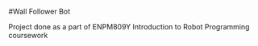 #Wall Follower Bot

Project done as a part of ENPM809Y Introduction to Robot Programming coursework 
